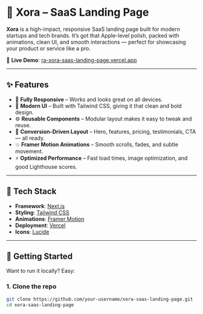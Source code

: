 # 🚀 Xora – SaaS Landing Page

**Xora** is a high-impact, responsive SaaS landing page built for modern startups and tech brands. It’s got that Apple-level polish, packed with animations, clean UI, and smooth interactions — perfect for showcasing your product or service like a pro.

🔗 **Live Demo**: [ra-xora-saas-landing-page.vercel.app](https://ra-xora-saas-landing-page.vercel.app/)

---

## ✨ Features

- 🔁 **Fully Responsive** – Works and looks great on all devices.
- 🎨 **Modern UI** – Built with Tailwind CSS, giving it that clean and bold design.
- ⚙️ **Reusable Components** – Modular layout makes it easy to tweak and reuse.
- 🎯 **Conversion-Driven Layout** – Hero, features, pricing, testimonials, CTA — all ready.
- 💥 **Framer Motion Animations** – Smooth scrolls, fades, and subtle movement.
- ⚡ **Optimized Performance** – Fast load times, image optimization, and good Lighthouse scores.

---

## 🧠 Tech Stack

- **Framework**: [Next.js](https://nextjs.org/)
- **Styling**: [Tailwind CSS](https://tailwindcss.com/)
- **Animations**: [Framer Motion](https://www.framer.com/motion/)
- **Deployment**: [Vercel](https://vercel.com/)
- **Icons**: [Lucide](https://lucide.dev/)

---

## 🚧 Getting Started

Want to run it locally? Easy:

### 1. Clone the repo

```bash
git clone https://github.com/your-username/xora-saas-landing-page.git
cd xora-saas-landing-page
